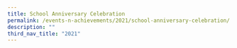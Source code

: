 ```yaml
---
title: School Anniversary Celebration
permalink: /events-n-achievements/2021/school-anniversary-celebration/
description: ""
third_nav_title: "2021"
---
```

